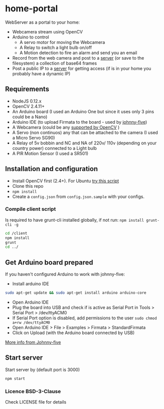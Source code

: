 # home-portal

WebServer as a portal to your home:
* Webcamera stream using OpenCV
* Arduino to control
  * A servo motor for moving the Webcamera
  * A Relay to switch a light bulb on/off
  * A Motion detection to fire an alarm and send you an email
* Record from the web camera and post to a [server](https://github.com/pjnovas/base64-keeper) (or save to the filesystem) a collection of base64 frames
* Post a public IP to a [server](https://github.com/pjnovas/is-alive) for getting access (if is in your home you probably have a dynamic IP)

## Requirements
* NodeJS 0.12.x
* OpenCV 2.4.11+
* An Arduino board (I used an Arduino One but since it uses only 3 pins could be a Nano)
* Arduino IDE (to upload Firmata to the board - used by [johnny-five](http://johnny-five.io/))
* A Webcamera (could be any [supported by OpenCV](https://web.archive.org/web/20120815172655/http://opencv.willowgarage.com/wiki/Welcome/OS/) )
* A Servo (non continuos) any that can be attached to the camera (I used a Micro Servo SG90)
* A Relay of 5v bobbin and NC and NA of 220v/ 110v (depending on your country power) connected to a Light bulb
* A PIR Motion Sensor (I used a SR501)

## Installation and configuration
* Install OpenCV first (2.4+). For Ubuntu [try this script](https://gist.github.com/dynamicguy/3d1fce8dae65e765f7c4)
* Clone this repo
* `npm install`
* Create a `config.json` from `config.json.sample` with your configs.  

### Compile client script
Is required to have grunt-cli installed globally, if not run: `npm install grunt-cli -g`
```bash
cd /client
npm install
grunt
cd ../
```

## Get Arduino board prepared
If you haven't configured Arduino to work with johnny-five:
* Install arduino IDE
```bash
sudo apt-get update && sudo apt-get install arduino arduino-core
```
* Open Arduino IDE
* Plug the board into USB and check if is active as Serial Port in Tools > Serial Port > /dev/ttyACM0
* If Serial Port option is disabled, add permissions to the user `sudo chmod a+rw /dev/ttyACM0`
* Open Arduino IDE > File > Examples > Firmata > StandardFirmata
* Click on Upload (with the Arduino board connected by USB)

[More info from Johnny-five](https://github.com/rwaldron/johnny-five/wiki/Getting-Started)

## Start server
Start server by (default port is 3000)
```bash
npm start
```

### Licence BSD-3-Clause
Check LICENSE file for details
